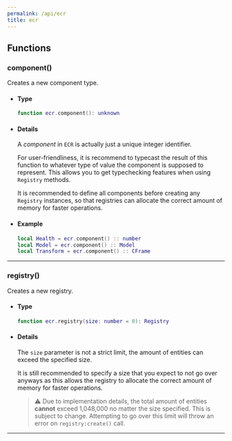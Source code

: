 ```yaml
---
permalink: /api/ecr
title: ecr
---
```


## Functions

### component()

Creates a new component type.

- #### Type

    ```lua
    function ecr.component(): unknown
    ```

- #### Details

    A *component* in `ECR` is actually just a unique integer identifier.

    For user-friendliness, it is recommend to typecast the result of this function
    to whatever type of value the component is supposed to represent.
    This allows you to get typechecking features when using `Registry` methods.

    It is recommended to define all components before creating any `Registry` instances,
    so that registries can allocate the correct amount of memory for faster operations.

- #### Example

    ```lua
    local Health = ecr.component() :: number
    local Model = ecr.component() :: Model
    local Transform = ecr.component() :: CFrame
    ```

---

### registry()

Creates a new registry.

- #### Type

    ```lua
    function ecr.registry(size: number = 0): Registry
    ```

- #### Details

    The `size` parameter is not a strict limit,
    the amount of entities can exceed the specified size.

    It is still recommended to specify a size that you expect to not go over anyways
    as this allows the registry to allocate the correct amount of memory for faster operations.

    > ⚠️ Due to implementation details, the total amount of entities **cannot** exceed 1,048,000 no matter the size specified.
    > This is subject to change.
    > Attempting to go over this limit will throw an error on `registry:create()` call.

---
